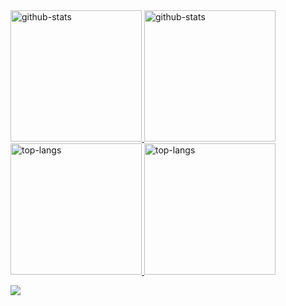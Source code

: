 <a href="https://github.com/anuraghazra/github-readme-stats#gh-light-mode-only">
  <img height=210 src="https://github-readme-stats.vercel.app/api?username=thaibm92&custom_title=GitHub%20Stats&show_icons=true&show=prs_merged&theme=default&card_width=300#gh-light-mode-only" alt="github-stats" />
</a>

<a href="https://github.com/anuraghazra/github-readme-stats#gh-dark-mode-only">
  <img height=210 src="https://github-readme-stats.vercel.app/api?username=thaibm92&custom_title=GitHub%20Stats&show_icons=true&show=prs_merged&theme=github_dark_dimmed&card_width=300#gh-dark-mode-only" alt="github-stats" />
</a>

<a href="https://github.com/anuraghazra/github-readme-stats#gh-light-mode-only">
  <img height=210 src="https://github-readme-stats.vercel.app/api/top-langs/?username=thaibm92&langs_count=10&layout=compact&theme=default&card_width=300#gh-light-mode-only" alt="top-langs" />
</a>

<a href="https://github.com/anuraghazra/github-readme-stats#gh-dark-mode-only">
  <img height=210 src="https://github-readme-stats.vercel.app/api/top-langs/?username=thaibm92&langs_count=10&layout=compact&theme=github_dark_dimmed&card_width=300#gh-dark-mode-only" alt="top-langs" />
</a>

![](https://komarev.com/ghpvc/?color=gray&username=thaibm92)
